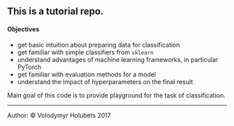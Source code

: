 ## This is a tutorial repo. 


#### Objectives

* get basic intuition about preparing data for classification
* get familiar with simple classifiers from `sklearn`
* understand advantages of machine learning frameworks, in particular PyTorch
* get familiar with evaluation methods for a model
* understand the impact of hyperparameters on the final result

Main goal of this code is to provide playground for the task of classification. 

---

Author: &copy; Volodymyr Holubets 2017